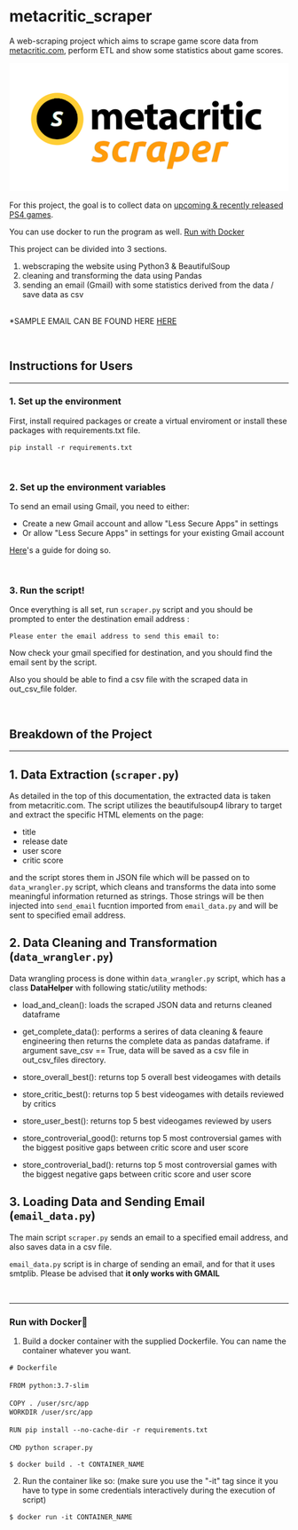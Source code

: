 # metacritic_scraper

A web-scraping project which aims to scrape game score data from [metacritic.com](https://www.metacritic.com/), perform ETL and show some statistics about game scores.

![](/assets/ms_logo.png)

For this project, the goal is to collect data on [upcoming & recently released PS4 games](https://www.metacritic.com/browse/games/release-date/available/ps4/date). 

You can use docker to run the program as well. [Run with Docker](#Run-with-Docker🐋)


This project can be divided into 3 sections. 
1. webscraping the website using  Python3 & BeautifulSoup 
2. cleaning and transforming the data using Pandas
3. sending an email (Gmail) with some statistics derived from the data / save data as csv

<br>*SAMPLE EMAIL CAN BE FOUND HERE [HERE](assets/sample_email.txt)

<br>

## Instructions for Users
---

### 1. Set up the environment

First, install required packages or create a virtual enviroment or install these packages with requirements.txt file.
```
pip install -r requirements.txt
```
<br>

### 2. Set up the environment variables
To send an email using Gmail, you need to either:
- Create a new Gmail account and allow "Less Secure Apps" in settings
- Or allow "Less Secure Apps" in settings for your existing Gmail account

[Here](https://hotter.io/docs/email-accounts/secure-app-gmail/)'s a guide for doing so. 

<br>

### 3. Run the script!

Once everything is all set, run ```scraper.py``` script and you should be prompted to enter the destination email address :
```
Please enter the email address to send this email to: 
```

Now check your gmail specified for destination, and you should find the email sent by the script. 

Also you should be able to find a csv file with the scraped data in out_csv_file folder. 


<br>


## Breakdown of the Project
---

## 1. Data Extraction (```scraper.py```)
As detailed in the top of this documentation, the extracted data is taken from  metacritic.com. The script utilizes the beautifulsoup4 library to target and extract the specific HTML elements on the page: 
- title
- release date
- user score
- critic score

and the script stores them in JSON file which will be passed on to ```data_wrangler.py``` script, which cleans and transforms the data into some meaningful information returned as strings.
Those strings will be then injected into ```send_email``` fucntion imported from ```email_data.py``` and will be sent to specified email address.

##  2. Data Cleaning and Transformation (```data_wrangler.py```)

Data wrangling process is done within ```data_wrangler.py``` script, which has a class **DataHelper** with following static/utility methods:
- load_and_clean(): loads the scraped JSON data and returns cleaned dataframe

- get_complete_data(): performs a serires of data cleaning & feaure engineering then returns the complete data as pandas dataframe. if argument save_csv == True, data will be saved as a csv file in out_csv_files directory.

- store_overall_best(): returns top 5 overall best videogames with details

- store_critic_best(): returns top 5 best videogames with details reviewed by critics

- store_user_best(): returns top 5 best videogames reviewed by users

- store_controverial_good(): returns top 5 most controversial games with the biggest 
positive gaps between critic score and user score

- store_controverial_bad(): returns top 5 most controversial games with the biggest 
negative gaps between critic score and user score
## 3. Loading Data and Sending Email (```email_data.py```)
The main script ```scraper.py``` sends an email to a specified email address, and also saves data in a csv file. 

```email_data.py``` script is in charge of sending an email, and for that it uses smtplib. Please be advised that **it only works with GMAIL** 

<br>

---

### Run with Docker🐋

1. Build a docker container with the supplied Dockerfile. You can name the container whatever you want. 

```docker
# Dockerfile

FROM python:3.7-slim

COPY . /user/src/app
WORKDIR /user/src/app

RUN pip install --no-cache-dir -r requirements.txt

CMD python scraper.py
```
```
$ docker build . -t CONTAINER_NAME
```

2. Run the container like so: (make sure you use the "-it" tag since it you have to type in some credentials interactively during the execution of script)
```
$ docker run -it CONTAINER_NAME
```


